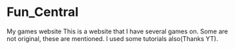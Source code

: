 # Fun_Central
My games website
This is a website that I have several games on. Some are not original, these are mentioned. I used some tutorials also(Thanks YT).
